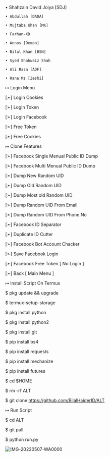 • Shahzain David Joiya [SDJ]

    • Abdullah [DADA]

    • Mujtaba Khan [MK]

    • Farhan-XD 

    • Annos [Demon]

    • Bilal Khan [BSN]

    • Syed Shahwaiz Shah 

    • Ali Raza [ADF]

    • Rana Mz [Zeshi]

↦ Login Menu

[➣] Login Cookies 

[➣] Login Token  

[➣] Login Facebook

[➣] Free Token

[➣] Free Cookies 

↦ Clone Features

[➣] Facebook Single Menual Public ID Dump

[➣] Facebook Multi Menual Public ID Dump

[➣] Dump New Random UID

[➣] Dump Old Random UID  

[➣] Dump Most old Random UID

[➣] Dump Random UID From Email

[➣] Dump Random UID From Phone No

[➣] Facebook ID Separator

[➣] Duplicate ID Cutter

[➣] Facebook Bot Account Chacker

[➣] Save Facebook Login

[➣] Facebook Free Token [ No Login ]

[➣] Back [ Main Menu ]

↦ Install Script On Termux

$ pkg update && upgrade  

$ termux-setup-storage  

$ pkg install python 

$ pkg install python2

$ pkg install git  

$ pip install bs4  

$ pip install requests  

$ pip install mechanize  

$ pip install futures 

$ cd $HOME

$ rm -rf ALT  

$ git clone https://github.com/BilalHaiderID/ALT

↦ Run Script

$ cd ALT  

$ git pull  

$ python run.py


![IMG-20220507-WA0000](https://user-images.githubusercontent.com/105105892/167249624-16064bb9-a1f1-4dc9-bf6f-a4c656ca6414.jpg)

